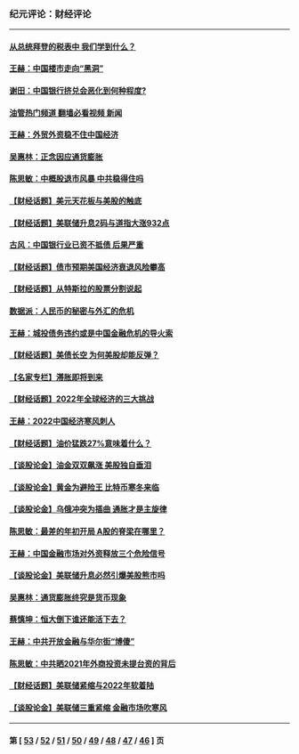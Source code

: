 ### 纪元评论：财经评论
---
#### [从总统拜登的税表中 我们学到什么？](../../pages/nsc1026/n13773081.md?08020330) 
#### [王赫：中国楼市走向“黑洞”](../../pages/nsc1026/n13770647.md?08020330) 
#### [谢田：中国银行挤兑会恶化到何种程度?](../../pages/nsc1026/n13766965.md?08020330) 
#### [油管热门频道 翻墙必看视频 新闻](ok?08020330)
#### [王赫：外贸外资稳不住中国经济](../../pages/nsc1026/n13753933.md?08020330) 
#### [吴惠林：正念因应通货膨胀](../../pages/nsc1026/n13750350.md?08020330) 
#### [陈思敏：中概股退市风暴 中共稳得住吗](../../pages/nsc1026/n13738978.md?08020330) 
#### [【财经话题】美元天花板与美股的触底](../../pages/nsc1026/n13736495.md?08020330) 
#### [【财经话题】美联储升息2码与道指大涨932点](../../pages/nsc1026/n13727377.md?08020330) 
#### [古风：中国银行业已资不抵债 后果严重](../../pages/nsc1026/n13726111.md?08020330) 
#### [【财经话题】债市预期美国经济衰退风险攀高](../../pages/nsc1026/n13698043.md?08020330) 
#### [【财经话题】从特斯拉的股票分割说起](../../pages/nsc1026/n13679733.md?08020330) 
#### [数据派：人民币的秘密与外汇的危机](../../pages/nsc1026/n13667092.md?08020330) 
#### [王赫：城投债务违约或是中国金融危机的导火索](../../pages/nsc1026/n13665322.md?08020330) 
#### [【财经话题】美债长空 为何美股却能反弹？](../../pages/nsc1026/n13665895.md?08020330) 
#### [【名家专栏】滞胀即将到来](../../pages/nsc1026/n13658171.md?08020330) 
#### [【财经话题】2022年全球经济的三大挑战](../../pages/nsc1026/n13654423.md?08020330) 
#### [王赫：2022中国经济寒风刺人](../../pages/nsc1026/n13651403.md?08020330) 
#### [【财经话题】油价猛跌27%意味着什么？](../../pages/nsc1026/n13648767.md?08020330) 
#### [【谈股论金】油金双双飙涨 美股独自垂泪](../../pages/nsc1026/n13631742.md?08020330) 
#### [【谈股论金】黄金为避险王 比特币寒冬来临](../../pages/nsc1026/n13600406.md?08020330) 
#### [【谈股论金】乌俄冲突为插曲 通胀才是主旋律](../../pages/nsc1026/n13576797.md?08020330) 
#### [陈思敏：最差的年初开局 A股的脊梁在哪里？](../../pages/nsc1026/n13558359.md?08020330) 
#### [王赫：中国金融市场对外资释放三个危险信号](../../pages/nsc1026/n13546389.md?08020330) 
#### [【谈股论金】美联储升息必然引爆美股熊市吗](../../pages/nsc1026/n13519194.md?08020330) 
#### [吴惠林：通货膨胀终究是货币现象](../../pages/nsc1026/n13512979.md?08020330) 
#### [蔡慎坤：恒大倒下谁还能活下去？](../../pages/nsc1026/n13501831.md?08020330) 
#### [王赫：中共开放金融与华尔街“博傻”](../../pages/nsc1026/n13501138.md?08020330) 
#### [陈思敏：中共晒2021年外商投资未提台资的背后](../../pages/nsc1026/n13501057.md?08020330) 
#### [【财经话题】美联储紧缩与2022年软着陆](../../pages/nsc1026/n13498354.md?08020330) 
#### [【谈股论金】美联储三重紧缩 金融市场吹寒风](../../pages/nsc1026/n13487202.md?08020330) 

---
#### 第 [ [53](./53.md?08020330) / [52](./52.md?08020330) / [51](./51.md?08020330) / [50](./50.md?08020330) / [49](./49.md?08020330) / [48](./48.md?08020330) / [47](./47.md?08020330) / [46](./46.md?08020330) ] 页
